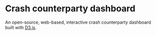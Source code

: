 # Crash counterparty dashboard

An open-source, web-based, interactive crash counterparty dashboard built with [D3.js](https://d3js.org/).
